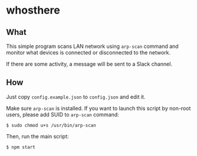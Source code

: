 whosthere
=========

What
----

This simple program scans LAN network using `arp-scan` command and
monitor what devices is connected or disconnected to the network.

If there are some activity, a message will be sent to a Slack channel.

How
---

Just copy `config.example.json` to `config.json` and edit it.

Make sure `arp-scan` is installed.
If you want to launch this script by non-root users, please add SUID to `arp-scan` command:
```
$ sudo chmod u+s /usr/bin/arp-scan
```

Then, run the main script:

```
$ npm start
```





